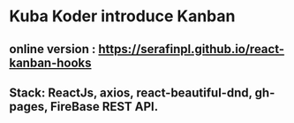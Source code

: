 

# Kuba Koder introduce Kanban

## online version : https://serafinpl.github.io/react-kanban-hooks

## Stack: ReactJs, axios, react-beautiful-dnd, gh-pages, FireBase REST API.
